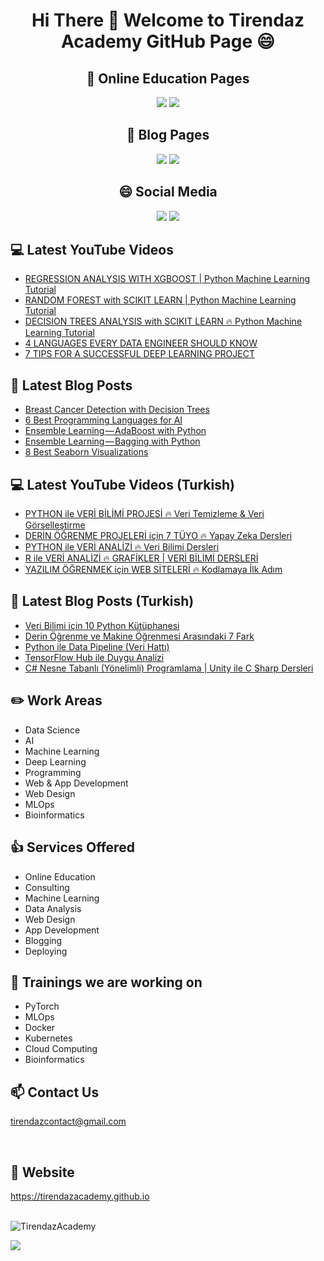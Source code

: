 # <p align="center"> Hi There 👋 Welcome to Tirendaz Academy GitHub Page 😄 </p>


<div align="center">

## 🏬 Online Education Pages

[![](https://img.shields.io/badge/YouTube-English-red?style=for-the-badge&logo=youtube&logoColor=white)](https://www.youtube.com/c/TirendazAcademy)
[![](https://img.shields.io/badge/YouTube-Turkish-deeppink?style=for-the-badge&logo=youtube&logoColor=white)](https://www.youtube.com/c/tirendazakademi)
<!--
[![](https://img.shields.io/badge/Udemy-Education-darkgreen?style=for-the-badge)](https://www.udemy.com/user/tirendaz-akademi-2)
-->

## 📕 Blog Pages

[![](https://img.shields.io/badge/Medium-English-purple.svg?&style=for-the-badge&logo=medium&logoColor=white)](https://tirendazacademy.medium.com)
[![](https://img.shields.io/badge/Medium-Turkish-darkred.svg?&style=for-the-badge&logo=medium&logoColor=white)](https://tirendazakademi.medium.com)

## :smile: Social Media

[![](https://img.shields.io/badge/linkedin-%230077B5.svg?&style=for-the-badge&logo=linkedin&logoColor=white)](https://www.linkedin.com/in/tirendaz-academy/)
[![](https://img.shields.io/badge/twitter-%231DA1F2.svg?&style=for-the-badge&logo=twitter&logoColor=white)](https://www.twitter.com/TirendazAcademy)
 
<!--- 
<br />
  
![Tirendaz Academy's GitHub stats](https://github-readme-stats.vercel.app/api?username=TirendazAcademy&count_private=true&show_icons=true&theme=radical)
---> 
</div>

## 💻 Latest YouTube Videos

<!-- YOUTUBE:START -->
- [REGRESSION ANALYSIS WITH XGBOOST | Python Machine Learning Tutorial](https://www.youtube.com/watch?v=LitBAQAEG0k)
- [RANDOM FOREST with SCIKIT LEARN | Python Machine Learning Tutorial](https://www.youtube.com/watch?v=iQiU0jM4IPs)
- [DECISION TREES ANALYSIS with SCIKIT LEARN 🔥 Python Machine Learning Tutorial](https://www.youtube.com/watch?v=P_etvWMThPM)
- [4 LANGUAGES EVERY DATA ENGINEER SHOULD KNOW](https://www.youtube.com/watch?v=JxWxWmn8G8o)
- [7 TIPS FOR A SUCCESSFUL DEEP LEARNING PROJECT](https://www.youtube.com/watch?v=vqhaBRo0X04)
<!-- YOUTUBE:END -->

## 📕 Latest Blog Posts

<!-- BLOG-POST-LIST:START -->
- [Breast Cancer Detection with Decision Trees](https://medium.com/mlearning-ai/breast-cancer-detection-with-decision-trees-f66637ac482e?source=rss-b5cbb779640e------2)
- [6 Best Programming Languages ​​for AI](https://pub.towardsai.net/6-best-programming-languages-for-ai-8ef01eb70445?source=rss-b5cbb779640e------2)
- [Ensemble Learning — AdaBoost with Python](https://medium.com/mlearning-ai/ensemble-learning-adaboost-with-python-8332778fbb61?source=rss-b5cbb779640e------2)
- [Ensemble Learning — Bagging with Python](https://medium.com/mlearning-ai/ensemble-learning-bagging-with-python-59bd7732fd01?source=rss-b5cbb779640e------2)
- [8 Best Seaborn Visualizations](https://medium.com/geekculture/8-best-seaborn-visualizations-20143a4b3b2f?source=rss-b5cbb779640e------2)
<!-- BLOG-POST-LIST:END -->

## 💻 Latest YouTube Videos (Turkish)

<!-- YOUTUBETR:START -->
- [PYTHON ile VERİ BİLİMİ PROJESİ 🔥 Veri Temizleme &amp; Veri Görselleştirme](https://www.youtube.com/watch?v=RlK0dCVCr_s)
- [DERİN ÖĞRENME PROJELERİ için 7 TÜYO 🔥 Yapay Zeka Dersleri](https://www.youtube.com/watch?v=MyHTkt7piZk)
- [PYTHON ile VERİ ANALİZİ 🔥 Veri Bilimi Dersleri](https://www.youtube.com/watch?v=cG2AoJ5TKLY)
- [R ile VERİ ANALİZİ 🔥 GRAFİKLER | VERİ BİLİMİ DERSLERİ](https://www.youtube.com/watch?v=GmJ68NOpANY)
- [YAZILIM ÖĞRENMEK için WEB SİTELERİ 🔥 Kodlamaya İlk Adım](https://www.youtube.com/watch?v=iYWrRlBIUlA)
<!-- YOUTUBETR:END -->

## 📕 Latest Blog Posts (Turkish)
<!-- BLOG-POST-LIST-TR:START -->
- [Veri Bilimi için 10 Python Kütüphanesi](https://tirendazakademi.medium.com/veri-bilimi-i%C3%A7in-10-python-k%C3%BCt%C3%BCphanesi-bacf0600d298?source=rss-e9566c9f34a3------2)
- [Derin Öğrenme ve Makine Öğrenmesi Arasındaki 7 Fark](https://tirendazakademi.medium.com/derin-%C3%B6%C4%9Frenme-ve-makine-%C3%B6%C4%9Frenmesi-aras%C4%B1ndaki-7-fark-acb151d5975a?source=rss-e9566c9f34a3------2)
- [Python ile Data Pipeline &lpar;Veri Hattı&rpar;](https://medium.com/devopsturkiye/python-ile-data-pipeline-veri-hatt%C4%B1-d50b851b94a7?source=rss-e9566c9f34a3------2)
- [TensorFlow Hub ile Duygu Analizi](https://tirendazakademi.medium.com/tensorflow-hub-ile-duygu-analizi-6dced48f48a6?source=rss-e9566c9f34a3------2)
- [C# Nesne Tabanlı &lpar;Yönelimli&rpar; Programlama | Unity ile C Sharp Dersleri](https://tirendazakademi.medium.com/c-nesne-tabanl%C4%B1-y%C3%B6nelimli-programlama-unity-ile-c-sharp-dersleri-79fa52ac59c7?source=rss-e9566c9f34a3------2)
<!-- BLOG-POST-LIST-TR:END -->

## ✏️ **Work Areas**

- Data Science
- AI
- Machine Learning
- Deep Learning
- Programming
- Web & App Development
- Web Design 
- MLOps
- Bioinformatics

## 👍 **Services Offered**

- Online Education
- Consulting
- Machine Learning 
- Data Analysis
- Web Design
- App Development
- Blogging
- Deploying

## 🔭 Trainings we are working on

- PyTorch
- MLOps
- Docker
- Kubernetes
- Cloud Computing
- Bioinformatics

## 📫 Contact Us

tirendazcontact@gmail.com

<br />

## 🎯 Website

https://tirendazacademy.github.io

<br />


<img src="https://komarev.com/ghpvc/?username=TirendazAcademy" alt="TirendazAcademy" /> 

[![](https://img.shields.io/github/followers/TirendazAcademy?style=social)](https://www.github.com/TirendazAcademy)  






<!--
**TirendazAcademy/TirendazAcademy** is a ✨ _special_ ✨ repository because its `README.md` (this file) appears on your GitHub profile.

![Tirendaz Academy's GitHub Stats](https://github-readme-stats.vercel.app/api?username=TirendazAcademy&show_icons=true)

Here are some ideas to get you started:

<p align="left"> </p>

- 🔭 I’m currently working on ...
- 🌱 I’m currently learning ...
- 👯 I’m looking to collaborate on ...
- 🤔 I’m looking for help with ...
- 💬 Ask me about ...
- 📫 How to reach me: ...
- 😄 Pronouns: ...
- ⚡ Fun fact: ...

-->
